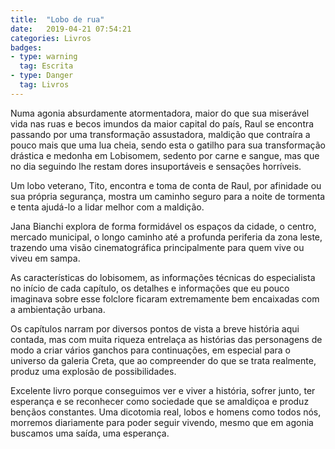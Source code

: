 ```yaml
---
title:  "Lobo de rua"
date:   2019-04-21 07:54:21
categories: Livros
badges:
- type: warning
  tag: Escrita
- type: Danger
  tag: Livros
---
```


Numa agonia absurdamente atormentadora, maior do que sua miserável vida nas ruas e becos imundos da maior capital do país, Raul se encontra passando por uma transformação assustadora, maldição que contraíra a pouco mais que uma lua cheia, sendo esta o gatilho para sua transformação drástica e medonha em Lobisomem, sedento por carne e sangue, mas que no dia seguindo lhe restam dores insuportáveis e sensações horríveis.

<!--more-->

Um lobo veterano, Tito, encontra e toma de conta de Raul, por afinidade ou sua própria segurança, mostra um caminho seguro para a noite de tormenta e tenta ajudá-lo a lidar melhor com a maldição.

Jana Bianchi explora de forma formidável os espaços da cidade, o centro, mercado municipal, o longo caminho até a profunda periferia da zona leste, trazendo uma visão cinematográfica principalmente para quem vive ou viveu em sampa.

As características do lobisomem, as informações técnicas do especialista no início de cada capítulo, os detalhes e informações que eu pouco imaginava sobre esse folclore ficaram extremamente bem encaixadas com a ambientação urbana.

Os capítulos narram por diversos pontos de vista a breve história aqui contada, mas com muita riqueza entrelaça as histórias das personagens de modo a criar vários ganchos para continuações, em especial para o universo da galeria Creta, que ao compreender do que se trata realmente, produz uma explosão de possibilidades.

Excelente livro porque conseguimos ver e viver a história, sofrer junto, ter esperança e se reconhecer como sociedade que se amaldiçoa e produz bençãos constantes. Uma dicotomia real, lobos e homens como todos nós, morremos diariamente para poder seguir vivendo, mesmo que em agonia buscamos uma saída, uma esperança.

